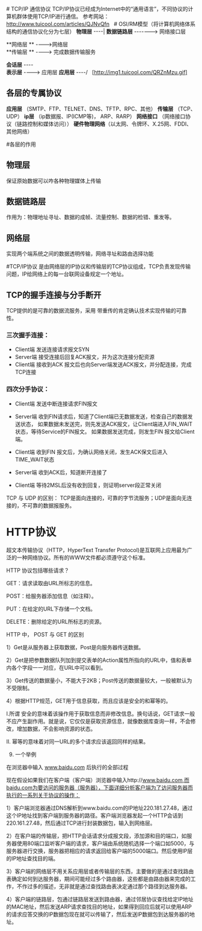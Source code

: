 # TCP/IP 通信协议
TCP/IP协议已经成为Internet中的“通用语言”，不同协议的计算机群体使用TCP/IP进行通信。
参考网站： 
 http://www.tuicool.com/articles/QJNvQfn
 
# OSI/RM模型（将计算机网络体系结构的通信协议化分为七层）
**物理层**         ----|
**数据链路层**      -------> 网络接口层 

**网络层 **        ---->网络层   
**传输层  **       ----> 完成数据传输服务

**会话层**         ----\
**表示层**          ----> 应用层
**应用层**         ----/
 
[http://img1.tuicool.com/QRZnMzu.gif]

 ## 各层的专属协议
 **应用层** （SMTP、FTP、TELNET、DNS、TFTP、RPC、其他）
 **传输层** （TCP、UDP）
 **ip层** （ip数据报、IP(ICMP等)， ARP、RARP）
 **网络接口**  （网络接口协议（链路控制和媒体访问））
 **硬件物理网络**（以太网、令牌环、X.25网、FDDI、其他网络）
 
 #各层的作用
 
 ## 物理层
 保证原始数据可以咋各种物理媒体上传输
 ## 数据链路层
 作用为：物理地址寻址、数据的成帧、流量控制、数据的检错、重发等。
 ## 网络层
 实现两个端系统之间的数据透明传输，网络寻址和路由选择功能
 
 
 
 #TCP/IP协议
 是由网络层的IP协议和传输层的TCP协议组成，TCP负责发现传输问题，IP给网络上的每一台联网设备规定一个地址。
 
 ## TCP的握手连接与分手断开
 TCP提供的是可靠的数据流服务，采用 带重传的肯定确认技术实现传输的可靠性。
 ### 三次握手连接：
 - Client端 发送连接请求报文SYN 
 - Server端 接受连接后回复ACK报文，并为这次连接分配资源
 - Client端 接收到ACK 报文后也向Server端发送ACK报文，并分配连接，完成TCP连接
 
 ### 四次分手协议：
 - Client端 发送中断连接请求FIN报文
 - Server端 收到FIN请求后，知道了Client端已无数据发送，检查自己的数据发送状态，
 如果数据未发送完，则先发送ACK报文，让Client端进入FIN_WAIT状态，等待Service的FIN报文。
 如果数据发送完成，则发生FIN 报文给Client端。
 
 - Client端 收到FIN 报文后，为确认网络关闭，发生ACK保文后进入 TIME_WAIT状态
 - Server端 收到ACK后，知道断开连接了
 - Client端 等待2MSL后没有收到回复，则证明server段正常关闭

 TCP   与   UDP   的区别： TCP是面向连接的，可靠的字节流服务；UDP是面向无连接的，不可靠的数据报服务。
 
 
 
# HTTP协议

超文本传输协议（HTTP，HyperText Transfer Protocol)是互联网上应用最为广泛的一种网络协议。所有的WWW文件都必须遵守这个标准。

HTTP 协议包括哪些请求？

GET：请求读取由URL所标志的信息。

POST：给服务器添加信息（如注释）。

PUT：在给定的URL下存储一个文档。

DELETE：删除给定的URL所标志的资源。

HTTP 中， POST 与 GET 的区别

1）Get是从服务器上获取数据，Post是向服务器传送数据。

2）Get是把参数数据队列加到提交表单的Action属性所指向的URL中，值和表单内各个字段一一对应，在URL中可以看到。

3）Get传送的数据量小，不能大于2KB；Post传送的数据量较大，一般被默认为不受限制。

4）根据HTTP规范，GET用于信息获取，而且应该是安全的和幂等的。

I.所谓 安全的意味着该操作用于获取信息而非修改信息。换句话说，GET请求一般不应产生副作用。就是说，它仅仅是获取资源信息，就像数据库查询一样，不会修改，增加数据，不会影响资源的状态。

II. 幂等的意味着对同一URL的多个请求应该返回同样的结果。


9. 一个举例

在浏览器中输入  www.baidu.com   后执行的全部过程

现在假设如果我们在客户端（客户端）浏览器中输入http://www.baidu.com,而baidu.com为要访问的服务器（服务器），下面详细分析客户端为了访问服务器而执行的一系列关于协议的操作：

1）客户端浏览器通过DNS解析到www.baidu.com的IP地址220.181.27.48，通过这个IP地址找到客户端到服务器的路径。客户端浏览器发起一个HTTP会话到220.161.27.48，然后通过TCP进行封装数据包，输入到网络层。

2）在客户端的传输层，把HTTP会话请求分成报文段，添加源和目的端口，如服务器使用80端口监听客户端的请求，客户端由系统随机选择一个端口如5000，与服务器进行交换，服务器把相应的请求返回给客户端的5000端口。然后使用IP层的IP地址查找目的端。

3）客户端的网络层不用关系应用层或者传输层的东西，主要做的是通过查找路由表确定如何到达服务器，期间可能经过多个路由器，这些都是由路由器来完成的工作，不作过多的描述，无非就是通过查找路由表决定通过那个路径到达服务器。

4）客户端的链路层，包通过链路层发送到路由器，通过邻居协议查找给定IP地址的MAC地址，然后发送ARP请求查找目的地址，如果得到回应后就可以使用ARP的请求应答交换的IP数据包现在就可以传输了，然后发送IP数据包到达服务器的地址。
